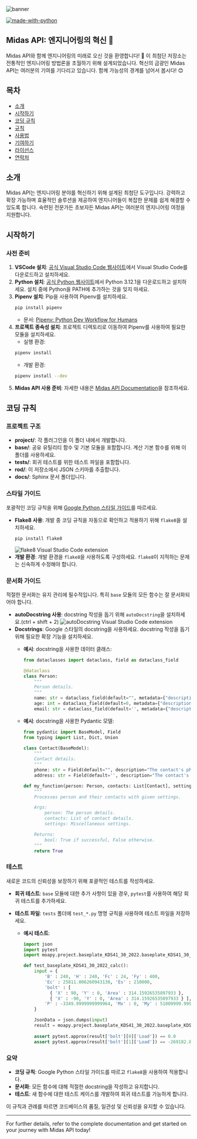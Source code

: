 ![banner](https://patch.midasit.com/00_MODS/kr/80_WebResource/engineers/moapy_banner.png)

[![made-with-python](https://img.shields.io/badge/Python-3776AB?style=for-the-badge&logo=python&logoColor=white)](https://www.python.org/)

## Midas API: 엔지니어링의 혁신 🚀
Midas API와 함께 엔지니어링의 미래로 오신 것을 환영합니다! 🌟 이 최첨단 저장소는 전통적인 엔지니어링 방법론을 초월하기 위해 설계되었습니다. 혁신의 금광인 Midas API는 여러분의 기여를 기다리고 있습니다. 함께 가능성의 경계를 넘어서 봅시다! 😊

## 목차
- [소개](#소개)
- [시작하기](#시작하기)
- [코딩 규칙](#코딩-규칙)
- [규칙](#규칙)
- [사용법](#사용법)
- [기여하기](#기여하기)
- [라이선스](#라이선스)
- [연락처](#연락처)

## 소개
Midas API는 엔지니어링 분야를 혁신하기 위해 설계된 최첨단 도구입니다. 강력하고 확장 가능하며 효율적인 솔루션을 제공하여 엔지니어들이 복잡한 문제를 쉽게 해결할 수 있도록 합니다. 숙련된 전문가든 초보자든 Midas API는 여러분의 엔지니어링 여정을 지원합니다.

## 시작하기
### 사전 준비
1. **VSCode 설치**: [공식 Visual Studio Code 웹사이트](https://code.visualstudio.com/download)에서 Visual Studio Code를 다운로드하고 설치하세요.
2. **Python 설치**: [공식 Python 웹사이트](https://www.python.org/downloads/release/python-3121/)에서 Python 3.12.1을 다운로드하고 설치하세요. 설치 중에 Python을 PATH에 추가하는 것을 잊지 마세요.
3. **Pipenv 설치**: Pip을 사용하여 Pipenv를 설치하세요.
    ```bash
    pip install pipenv
    ```
    - 문서: [Pipenv: Python Dev Workflow for Humans](https://pipenv.pypa.io/en/latest/)
4. **프로젝트 종속성 설치**: 프로젝트 디렉토리로 이동하여 Pipenv를 사용하여 필요한 모듈을 설치하세요.
    - 실행 환경:
    ```bash
    pipenv install
    ```
    - 개발 환경:
    ```bash
    pipenv install --dev
    ```
5. **Midas API 사용 준비**: 자세한 내용은 [Midas API Documentation](https://midas-support.atlassian.net/wiki/spaces/MAW/overview)을 참조하세요.

## 코딩 규칙
### 프로젝트 구조
- **project/**: 각 플러그인을 이 폴더 내에서 개발합니다.
- **base/**: 공유 유틸리티 함수 및 기본 모듈을 포함합니다. 계산 기본 함수를 위해 이 폴더를 사용하세요.
- **tests/**: 회귀 테스트를 위한 테스트 파일을 포함합니다.
- **rod/**: 이 저장소에서 JSON 스키마를 추출합니다.
- **docs/**: Sphinx 문서 폴더입니다.

### 스타일 가이드
포괄적인 코딩 규칙을 위해 [Google Python 스타일 가이드](https://yosseulsin-job.github.io/styleguide/pyguide.html)를 따르세요.

- **Flake8 사용**: 개발 중 코딩 규칙을 자동으로 확인하고 적용하기 위해 `flake8`을 설치하세요.
    ```bash
    pip install flake8
    ```
    ![flake8 Visual Studio Code extension](./resources/flake8_install.png)
- **개발 환경**: 개발 환경을 `flake8`을 사용하도록 구성하세요. `flake8`이 지적하는 문제는 신속하게 수정해야 합니다.

### 문서화 가이드
적절한 문서화는 유지 관리에 필수적입니다. 특히 `base` 모듈의 모든 함수는 잘 문서화되어야 합니다.

- **autoDocstring 사용**: docstring 작성을 돕기 위해 `autoDocstring`을 설치하세요.(ctrl + shift + 2)
    ![autoDocstring Visual Studio Code extension](./resources/autoDocstring_install.png)
- **Docstrings**: Google 스타일의 docstring을 사용하세요. docstring 작성을 돕기 위해 필요한 확장 기능을 설치하세요.
    - **예시**: docstring을 사용한 데이터 클래스:
        ```python
        from dataclasses import dataclass, field as dataclass_field

        @dataclass
        class Person:
            """
            Person details.
            """
            name: str = dataclass_field(default="", metadata={"description": "The person's full name."})
            age: int = dataclass_field(default=0, metadata={"description": "The person's age."})
            email: str = dataclass_field(default='', metadata={"description": "The person's email address."})
        ```

    - **예시**: docstring을 사용한 Pydantic 모델:
        ```python
        from pydantic import BaseModel, Field
        from typing import List, Dict, Union

        class Contact(BaseModel):
            """
            Contact details.
            """
            phone: str = Field(default="", description="The contact's phone number.")
            address: str = Field(default='', description="The contact's address.")

        def my_function(person: Person, contacts: List[Contact], settings: Dict[str, Union[int, str]] = {}) -> bool:
            """
            Processes person and their contacts with given settings.

            Args:
                person: The person details.
                contacts: List of contact details.
                settings: Miscellaneous settings.

            Returns:
                bool: True if successful, False otherwise.
            """
            return True
        ```

### 테스트
새로운 코드의 신뢰성을 보장하기 위해 포괄적인 테스트를 작성하세요.

- **회귀 테스트**: `base` 모듈에 대한 추가 사항이 있을 경우, `pytest`를 사용하여 해당 회귀 테스트를 추가하세요.
- **테스트 파일**: `tests` 폴더에 `test_*.py` 명명 규칙을 사용하여 테스트 파일을 저장하세요.
  
  - **예시 테스트**:
    ```python
    import json
    import pytest
    import moapy.project.baseplate_KDS41_30_2022.baseplate_KDS41_30_2022_calc

    def test_baseplate_KDS41_30_2022_calc():
        input = {  
            'B' : 240, 'H' : 240, 'Fc' : 24, 'Fy' : 400,  
            'Ec' : 25811.006260943130, 'Es' : 210000,  
            'bolt' : [  
              { 'X' : 90, 'Y' : 0, 'Area' : 314.15926535897933 },  
              { 'X' : -90, 'Y' : 0, 'Area' : 314.15926535897933 } ],  
            'P' : -3349.9999999999964, 'Mx' : 0, 'My' : 51009999.999999985 
        }

        JsonData = json.dumps(input)
        result = moapy.project.baseplate_KDS41_30_2022.baseplate_KDS41_30_2022_calc.calc_ground_pressure(JsonData)
        
        assert pytest.approx(result['bolt'][0]['Load']) == 0.0
        assert pytest.approx(result['bolt'][1]['Load']) == -269182.84245616524
    ```

### 요약
- **코딩 규칙**: Google Python 스타일 가이드를 따르고 `flake8`을 사용하여 적용합니다.
- **문서화**: 모든 함수에 대해 적절한 docstring을 작성하고 유지합니다.
- **테스트**: 새 함수에 대한 테스트 케이스를 개발하여 회귀 테스트를 가능하게 합니다.

이 규칙과 관례를 따르면 코드베이스의 품질, 일관성 및 신뢰성을 유지할 수 있습니다.



---

For further details, refer to the complete documentation and get started on your journey with Midas API today!
